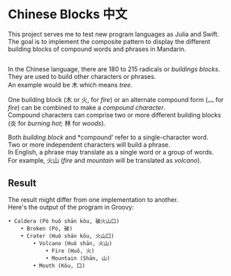 # Chinese Blocks 中文
This project serves me to test new program languages as Julia and Swift.  
The goal is to implement the composite pattern to display the different building blocks of compound words and phrases in Mandarin.

## 
In the Chinese language, there are 180 to 215 radicals or *buildings blocks*.  
They are used to build other characters or phrases.  
An example would be 木 which means *tree*.

One building block (木 or 火, for *fire*) or an alternate compound form (灬 for *fire*) can be combined to make a *compound character*.  
Compound characters can comprise two or more different building blocks (炎 for *burning hot*; 林 for *woods*).

Both *building block* and *compound' refer to a single-character word.  
Two or more independent characters will build a phrase.  
In English, a phrase may translate as a single word or a group of words.  
For example, 火山 (*fire* and *mountain* will be translated as *volcano*).

## Result
The result might differ from one implementation to another.  
Here's the output of the program in Groovy:

	• Caldera (Pò huǒ shān kǒu, 破火山口)
		• Broken (Pò, 破)
		• Crater (Huǒ shān kǒu, 火山口)
			• Volcano (Huǒ shān, 火山)
				• Fire (Huǒ, 火)
				• Mountain (Shān, 山)
			• Mouth (Kǒu, 口)

